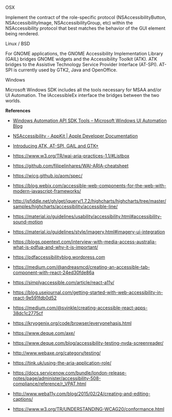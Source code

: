 OSX

Implement the contract of the role-specific protocol (NSAccessibilityButton, NSAccessibilityImage,  NSAccessibilityGroup, etc) within the NSAccessibility protocol that best matches the behavior of the GUI element being rendered.

Linux / BSD

For GNOME applications, the GNOME Accessibility Implementation Library (GAIL) bridges GNOME widgets and the Accessibility Toolkit (ATK). ATK bridges to the Assistive Technology Service Provider Interface (AT-SPI). AT-SPI is currently used by GTK2, Java and OpenOffice.

Windows 

Microsoft Windows SDK includes all the tools necessary for MSAA and/or UI Automation.  The IAccessibleEx interface the bridges between the two worlds.

**References**

* [Windows Automation API SDK Tools – Microsoft Windows UI Automation Blog](https://blogs.msdn.microsoft.com/winuiautomation/2009/06/03/windows-automation-api-sdk-tools/)

* [NSAccessibility - AppKit | Apple Developer Documentation](https://developer.apple.com/reference/appkit/nsaccessibility)

* [Introducing ATK, AT-SPI, GAIL and GTK+](https://developer.gnome.org/accessibility-devel-guide/stable/dev-start-5.html.en)

* https://www.w3.org/TR/wai-aria-practices-1.1/#Listbox

* https://github.com/filipelinhares/WAI-ARIA-cheatsheet

* https://wicg.github.io/aom/spec/

* https://blog.webix.com/accessible-web-components-for-the-web-with-modern-javascript-frameworks/

* http://jsfiddle.net/gh/get/jquery/1.7.2/highcharts/highcharts/tree/master/samples/highcharts/accessibility/accessible-line/

* https://material.io/guidelines/usability/accessibility.html#accessibility-sound-motion

* https://material.io/guidelines/style/imagery.html#imagery-ui-integration

* https://blogs.opentext.com/interview-with-media-access-australia-what-is-pdfua-and-why-it-is-important/

* https://pdfaccessibilityblog.wordpress.com

* https://medium.com/@andreasmcd/creating-an-accessible-tab-component-with-react-24ed30fde86a

* https://simplyaccessible.com/article/react-a11y/

* https://blog.usejournal.com/getting-started-with-web-accessibility-in-react-9e591fdb0d52

* https://medium.com/@svinkle/creating-accessible-react-apps-38dc1c2775cf

* https://kryogenix.org/code/browser/everyonehasjs.html

* https://www.deque.com/axe/

* https://www.deque.com/blog/accessibility-testing-nvda-screenreader/

* http://www.webaxe.org/category/testing/

* https://tink.uk/using-the-aria-application-role/

* https://docs.servicenow.com/bundle/london-release-notes/page/administer/accessibility-508-compliance/reference/r_VPAT.html

* http://www.weba11y.com/blog/2015/02/24/creating-and-editing-captions/

* https://www.w3.org/TR/UNDERSTANDING-WCAG20/conformance.html